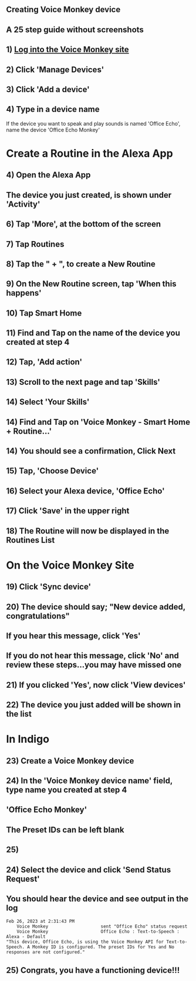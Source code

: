 ## Creating Voice Monkey device

## A 25 step guide without screenshots

## 1) [Log into the Voice Monkey site](https://voicemonkey.io/start) 

## 2) Click 'Manage Devices'

## 3) Click 'Add a device'

## 4) Type in a device name

If the device you want to speak and play sounds is named 'Office Echo', 
name the device 'Office Echo Monkey'

# Create a Routine in the Alexa App

## 4) Open the Alexa App
## The device you just created, is shown under 'Activity'

## 6) Tap 'More', at the bottom of the screen

## 7) Tap Routines

## 8) Tap the " + ", to create a New Routine

## 9) On the New Routine screen, tap 'When this happens'

## 10) Tap Smart Home

## 11) Find and Tap on the name of the device you created at step 4

## 12) Tap, 'Add action'

## 13) Scroll to the next page and tap 'Skills'

## 14) Select 'Your Skills'

## 14) Find and Tap on 'Voice Monkey - Smart Home + Routine...'

## 14) You should see a confirmation, Click Next

## 15) Tap, 'Choose Device'

## 16) Select your Alexa device, 'Office Echo'

## 17) Click 'Save' in the upper right

## 18) The Routine will now be displayed in the Routines List

# On the Voice Monkey Site

## 19) Click 'Sync device'

## 20) The device should say; "New device added, congratulations"
## If you hear this message, click 'Yes'
## If you do not hear this message, click 'No' and review these steps...you may have missed one

## 21) If you clicked 'Yes', now click 'View devices'

## 22) The device you just added will be shown in the list

# In Indigo

## 23) Create a Voice Monkey device

## 24) In the 'Voice Monkey device name' field, type name you created at step 4

## 'Office Echo Monkey'

## The Preset IDs can be left blank

## 25) 
## 24) Select the device and click 'Send Status Request'
## You should hear the device and see output in the log


    Feb 26, 2023 at 2:31:43 PM
        Voice Monkey                    sent "Office Echo" status request
        Voice Monkey                    Office Echo : Text-to-Speech : Alexa - Default
    "This device, Office Echo, is using the Voice Monkey API for Text-to-Speech. A Monkey ID is configured. The preset IDs for Yes and No responses are not configured."


## 25) Congrats, you have a functioning device!!!


